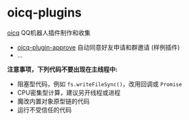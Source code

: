 # oicq-plugins

[oicq](https://github.com/takayama-lily/oicq) QQ机器人插件制作和收集

* [oicq-plugin-approve](oicq-plugin-approve) 自动同意好友申请和群邀请 (样例插件)
* ...

**注意事项，下列代码不要出现在主线程中:**

* 阻塞型代码，例如 `fs.writeFileSync()`，改用回调或 `Promise`
* CPU密集型计算，建议另开线程或进程
* 魔改内置对象原型链的代码
* 运行不受信任的代码
